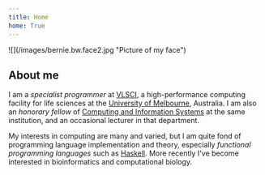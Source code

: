 ```yaml
---
title: Home
home: True
---
```



<div class="pure-g">

<div class="pure-u-1-3">
<div class="gridbox">
![](/images/bernie.bw.face2.jpg "Picture of my face")
</div>
</div>

<div class="pure-u-2-3">

## About me 

I am a *specialist programmer* at [VLSCI](http://www.vlsci.org.au/), a high-performance computing facility for life sciences at the [University of Melbourne](http://www.unimelb.edu.au/), Australia. I am also an *honorary fellow* of [Computing and Information Systems](http://www.cis.unimelb.edu.au) at the same institution, and an occasional lecturer in that department.

My interests in computing are many and varied, but I am quite fond of programming language implementation and theory, especially *functional programming languages* such as [Haskell](http://www.haskell.org). More recently I've become interested in bioinformatics and computational biology.

</div>
</div>
